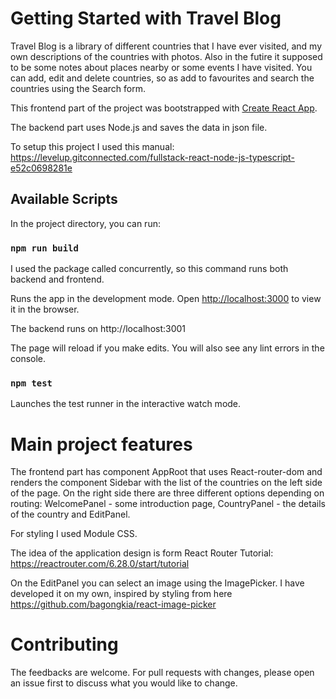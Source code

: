 # Getting Started with Travel Blog

Travel Blog is a library of different countries that I have ever visited, and my own descriptions of the countries with photos. Also in the futire it supposed to be some notes about places nearby or some events I have visited. You can add, edit and delete countries, so as add to favourites and search the countries using the Search form.

This frontend part of the project was bootstrapped with [Create React App](https://github.com/facebook/create-react-app).

The backend part uses Node.js and saves the data in json file.

To setup this project I used this manual:
https://levelup.gitconnected.com/fullstack-react-node-js-typescript-e52c0698281e

## Available Scripts

In the project directory, you can run:

### `npm run build`

I used the package called concurrently, so this command runs both backend and frontend.

Runs the app in the development mode.
Open [http://localhost:3000](http://localhost:3000) to view it in the browser.

The backend runs on http://localhost:3001

The page will reload if you make edits.
You will also see any lint errors in the console.

### `npm test`

Launches the test runner in the interactive watch mode.

# Main project features

The frontend part has component AppRoot that uses React-router-dom and renders the component Sidebar with the list of the countries on the left side of the page. On the right side there are three different options depending on routing: WelcomePanel - some introduction page, CountryPanel - the details of the country and EditPanel.

For styling I used Module CSS.

The idea of the application design is form React Router Tutorial: https://reactrouter.com/6.28.0/start/tutorial

On the EditPanel you can select an image using the ImagePicker. I have developed it on my own, inspired by styling from here https://github.com/bagongkia/react-image-picker

# Contributing

The feedbacks are welcome. For pull requests with changes, please open an issue first to discuss what you would like to change.
